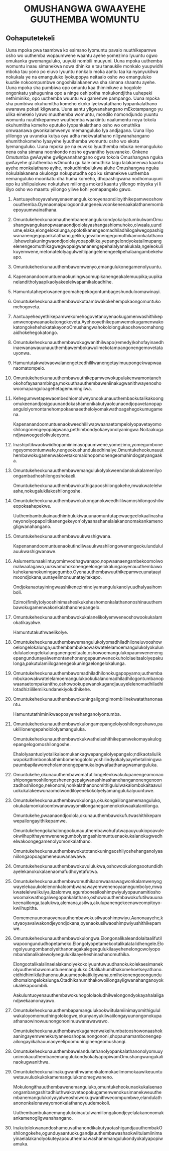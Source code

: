 <h1 align='center'>OMUSHANGWA GWAAYEHE GUUTHEMBA WOMUNTU</h1>
<h2>Oohaputetekeli</h2>
<p>Uuna mpoka pwa taambwa ko esimano lyomuntu pavalo nuuthikepamwe osho wo uuthemba wopaumwene waantu ayehe yomezimo lyuuntu ogwo omukanka gwemanguluko, uuyuki nombili muuyuni.
Uuna mpoka uuthemba womuntu inaau simanekwa nowa dhinika e tau tanaukile monkalo yuupwidhi mboka tau yono po eiuvo lyuuntu nonkalo moka aantu taa ka nyanyukilwa nokukala ye na emanguluko lyokupopya neitaalo osho wo emanguluko kuutile nokoompumbwe ongoshilalakanenwa sha simana shaantu ayehe.
Uuna mpoka sha pumbiwa opo omuntu kaa thiminikwe a hogolole ongonkatu yahugunina opo a ninge oshipotha mokukondjitha uuhepeki nethiminiko, opo uuthemba wuuntu wu gamenwe pampango.
Uuna mpoka sha pumbiwa okuhumitha komeho ekoko Iyekwatathano Iyopankalathano ewanawa pokati kiigwana.
Uuna aantu yIigwanahangano mEkotampango yu ulika einekelo Iyawo muuthemba womuntu, mondilo nomondjundo yuuntu womuntu nuuthikepamwe wuuthemba waakiintu naalumentu noya tokola okuhumitha komeho eputuko Iyopankalathano osho wo omuthika omwaanawa gwonkalamwenyo memanguluko Iya andjagana.
Uuna Iilyo yIilongo ya uvuneka kutya oya adha mekwatathano nIigwanahangano ehumithokomeho Iyaayehe Iyuuthemba womuntu osho wo ekota Iyemanguluko.
Uuna mpoka pe na euvoko Iyuuthemba mbuka nemanguluko nena osha simana noonkondo nosho egwanitho Iyeuvaneko.
Onkene Omutumba gwAayehe gwligwanahangano ogwa tokola Omushangwa nguka gwAayehe gUuthemba wOmuntu gu kale omuthika tagu lalakanenwa kaantu ayehe monkalathano ayihe, mokudhimbulukwa aluhe Omushangwa nguka nokulalakanena okulonga nokuputudha opo ku simanekwe uuthemba nemanguluko moonkatu dha huma komeho, dhopashigwana nodhomuuyuni opo ku shilipalekwe nokutulwe miilonga mokati kaantu ylilongo mbyoka yi li iilyo osho wo maantu yiilongo yilwe kohi yomapangelo gawo.</p>
<ol>
  <li>
    <p>Aantuayeheoyavalwayenaemangulukonoyenaondiloyithikepamweoshowouuthemba.Oyenaomaipulogoondungeneiuvoonkenenaakalathanemombepoyuumwainathana.</p>
  </li>
  <li>
    <p>OmuntukeheokunaomauthembanemangulukondyokaIyatumbulwamOmushangwangukanopwaanaondjoololayashangashiomuhoko,olwaala,uundume,elaka,elongelokalunga,opolotikanengeomadhiladhilogalwegopashigwananengegopankalathano,geliko,gevalonengegomuthikamonkalathano.Isheweitakuningwaondjoololayopapolitika,yepangelondyokatalimupangelenengeomuthikagwegwopaigwananengepehalaIyanakukala,ngeleokulikuyemwene,metonateloIyagulweitiipangelenengeelipehalaangambekelwapo.</p>
  </li>
  <li>
    <p>Omuntukeheokunauuthembawomwenyo,emangulukonegamenoIyuuntu.</p>
  </li>
  <li>
    <p>Kapenanandoomuntuenaokuningwaomupikanengeakalemuupika;uupikanelandithoIyaapikaolyakeelelwapamikaloadhihe.</p>
  </li>
  <li>
    <p>Hamuntutahepekwanengeomahepekogontumbageshunduloomawinayi.</p>
  </li>
  <li>
    <p>Omuntukeheokunauuthembawokutaambwakokehempokaongomuntukomehogoveta.</p>
  </li>
  <li>
    <p>Aantuayeheoyethikepamwekomehogovetanoyenaokugamenwashithikepamwenopwaanaokatongokoveta.AyeheoyethikepamwemokugamenwakokatongokehehokatakayonoOmushangwahokololongukaoshowoomahongaidhokehegokatongo.</p>
  </li>
  <li>
    <p>Omuntukeheokunauuthembawokugwanithilwapo(remedy)kohofayinaedhinaewanawauunauuthembawembokawulimekotampangonengemovetatauyonwa.</p>
  </li>
  <li>
    <p>Hamuntutakwatwaowalanengeteedhililwanengetayimuupongekwapwaanaomatompelo.</p>
  </li>
  <li>
    <p>Omuntukeheokunauuthembawuuthikepamwewokupulakenwamontanehokohofayaanambinga,mokuuthauuthembaweniinakugwanithwayenoshowoomapanguloagehetagemuningilwa.</p>
  </li>
  <li>
    <p>Kehegumwetapewaombedhiomolweyonookunauuthembaokutalikakoongomukeenandjosigouunandokashamonikakutyaolcunaondjopavetanopapangulolyomontanehompokaenaeethelolyomakwathoagehegokumugamena.</p>
    <p>Kapenanandoomuntuenaokweedhililwapwaanaetompelolyopavetayomoshilongonengeyopaigwana,pethimbondyokaeyonoIyaningwa.Noitaakugandjwawoegeelolivuleeyono.</p>
  </li>
  <li>
    <p>Inashipitikwaokwiidhopamiinimayopaumwene,yomezimo,yomegumbonengeyomoontumwafo,nengeokushundulaedhinaIye.Omuntukeheokunauuthembawokugamenwakovetakomaidhopomonengeomahindogatyangaaka.</p>
  </li>
  <li>
    <p>OmuntukeheokunauuthembawemangulukoIyokweendanokukalamenilyoongambadhoshilongoshokaeli.</p>
    <p>Omuntukeheokunauuthembawokuthigapooshilongokehe,mwakwatelelwashe,nokugalukilakoshilongoshe.</p>
  </li>
  <li>
    <p>Omuntukeheokunauuthembawokukonganokweedhililwamoshilongoshilweopokaahepekwe.</p>
    <p>UuthembambukainaudhimbulukiwauunaomuntutapewaegeelokaalinashaneyonoIyopapolitikanengekeyon'oIyaanashanelalakanonomakankamenogIigwanahangano.</p>
  </li>
  <li>
    <p>Omuntukeheokunauuthembawuukwashigwana.</p>
    <p>Kapenanandoomuntuenaokutindilwauukwashilongowenengeokulundululauukwashigwanawe.</p>
  </li>
  <li>
    <p>Aalumentunaakiintuyomimvodhagwanapo,nopwaanaengambekoomolwomalwaalagawo,uukwamuhokonengeelongelokalungaoyenauuthembawokuhokananokuningaegumbo.Oyenauuthembawuuthikepamweuunataayimoondjokana,uunayelimonuunatayitekapo.</p>
    <p>OndjokanaotayiningwaashikeneziminoIyamangulukanolyuudhaIyaaihomboli.</p>
    <p>Ezimo(fimily)olyooshinimashesikukeheshomonkalathanonoshinauuthembawokugamenwakonkalathanonepangelo.</p>
  </li>
  <li>
    <p>OmuntukeheokunauuthembawokukalanelikoIyemweneoshowookukalamokatikayalwe.</p>
    <p>HamuntutakuthwaelikoIye.</p>
  </li>
  <li>
    <p>OmuntukeheokunauuthembawemangulukoIyomadhiladhiloneiuvooshowoelongelokalunga;uuthembambukaowakwatelelamoemangulukoIyokulundululaelongelokalunganengeeitaalo,oshowoemangulukopaumwenenengepangundunayalwemontanehonengepaumweneokuhololaeitaalolyepakulonga,pakutulamiiloganengeokuningaelongelokalunga.</p>
  </li>
  <li>
    <p>Omuntukeheokunauuthembawomadhiladhilonokugapopyamo;uuthembambukaowakwatelelamoemangulukookukalanomadhiladhilogontumbanopwaanaetompakanitho,oshowookupewanokugandjauuyelelenomadhiladhilotadhiziililemiikundanekiyoludhikehe.</p>
  </li>
  <li>
    <p>Omuntukeheokunauuthembawokuningaiigongimombilinekwatathanonaantu.</p>
    <p>HamuntutathiminikwaopoayemehanganoIyontumba.</p>
  </li>
  <li>
    <p>Omuntukeheokunauuthembawokulongamepangelolyoshilongoshawo,paukililonengepahololoIyamanguluka.</p>
    <p>Omuntukeheokunauuthembawokukwathelashithikepamwekomayakulogepangelogomoshilongoshe.</p>
    <p>EhaloIyaantuolyotalikalaomukankagwepangeloIyepangelo;ndikaotaliulikwapokathimbonokathimbomehogololoIyoshilindyokaIyaayehetaliningwapaumbapilawomeholamonengepamukalogwafaathanagwamanguluka.</p>
  </li>
  <li>
    <p>Omuntukehe,okunauuthembawomafutilongeleokwakulupanengeamonaoshipongamoshilongoshenengepaigwanashinashanehanganonengenoonzadhoshilongo,nekonomi,nonkalathanonomithigululwakalombokaitaavuluokukalakeewunaomolwondiloyenekokoIyeIyamangulukaIyuuntuwe.</p>
  </li>
  <li>
    <p>Omuntukeheokunauuthembawokulonga,okukongaiilongamemanguluko,okukalamonkaloombwanawayomiilonganegamenokokwaakalaniilonga.</p>
    <p>Omuntukehe,pwaanaondjoolola,okunauuthembawokufutwashithikepamwepailongayithikepamwe.</p>
    <p>OmuntukehengokahalongookunauuthembawohufutwapauyuukiopoavuleokwiihupithayemwenenegumboIyengashiomuntuenaokukalanokugwedhelwakoongegamenoIyomonkalathano.</p>
    <p>OmuntukeheokunauuthembawokutotanokuningaoshilyoshehanganoIyaaniilongaopoagameneuuwanawawe.</p>
  </li>
  <li>
    <p>Omuntukeheokunauuthembawokuvululukwa,oshowookulongaootundidhayelekanokukalaenaomafudhoyetafutwa.</p>
  </li>
  <li>
    <p>OmuntukeheokunauuthembawomuthikaomwaanawagwonkalamwenyogwayelekauukolelenonkaloombwanawayemwenenoyaanegumboIye,mwakwatelelwaiikulya,iizalomwa,egumbonesiloshimpwiyuIyopaunamitioshowoomakwathogalwegopankalathano,oshowouuthembawokufutilwauunakeenaiilonga,taalukwa,alemana,asilwa,akulupanengekeenaweompitoyo-kwiihupitha.</p>
    <p>Oomemenuunonaoyenauuthembawokusilwaoshimpwiyu.Aanonaayehe,kutyaoyavalwakondjeyondjokana,oyenaokusilwaoshimpwiyushithikepamwe.</p>
  </li>
  <li>
    <p>Omuntukeheokunauuthembawokulongwa.Elongonalikaleandolaitaalifutilwapoongundudhopetameko.ElongoIyopetamekootalikalatalidhengele.ElongoIyuungombanolyeithanonagakalegeegulukilaayehenelongowoIyopombandanalikalewoIyeegulukilaayeheshinashanomuthika.</p>
    <p>ElongootalikalalinaelalakanoIyekokoIyuuntuwuudhanokukolekaesimanekoIyuuthembawomuntunemanguluko.Otalikahumithakomehoetseyathano.eidhidhimikilathanonuukuuumepokatikiigwana,omihokonengeoongundudhomalongelokalunga.OtadhlkahumithakowoiilongayIigwanahanganoyokukalekapoombili.</p>
    <p>AakuluntuoyenauuthembawokuhogololaoludhiIwelongondyokayahalaligandjwekaanonayawo.</p>
  </li>
  <li>
    <p>Omuntukeheokunauuthembapamangulukookwiitulamiinimayomithigululwakaloyomomudhingolokogwe,okunyanyukilwaiilongayuunongonokupaathanaowinowuunongononinuuwanawawawo.</p>
    <p>Omuntukeheokunauuthembawokugamenwakeihumbatooshowonaashokaaningayemwenekutyaneeoshopaunongononi,shopaunamambonengepailongayiikahauunaoyeelipoomuninginengeomushangi.</p>
  </li>
  <li>
    <p>OmuntukeheokunauuthembawelandulathanoIyopankalathanonolyomuuyunimokauuthembanemangulukondyokaIyapopiwamOmushangwangukalinaokugwanithwa.</p>
  </li>
  <li>
    <p>Omuntukeheokunaiinakugwanithwamonkalomokaelimomokaawikeuuntuwetauvuluokukokamemangulukonomegwaneno.</p>
    <p>Mokulongithauuthembawenemanguluko,omuntukeheokunaokukalaenaoongambangashitadhiuthwakovetaopokugamenwenokusimanekweuuthembanemangulukoIyayalweoshowokugwanithweoompumbwe,elandulathanononkalonawayomonkalathanoyuudemokoli.</p>
    <p>UuthembambukanemangulukoinautulwamiilongakondjeyelalakanonomakankamenogIigwanahangano.</p>
  </li>
  <li>
    <p>InakutolokwanandoshameuvathanondikakutyaotashigandjauuthembakOshilongokehe,ogunduyaantuokugandjauuthembawashaokwiitulamiinimayinaelalakanoIyokuteyapouuthembawashanemangulukondyokaIyapopiwamuka.</p>
  </li>
</ol>